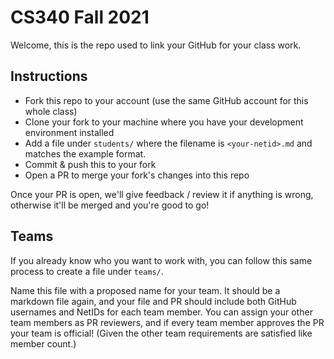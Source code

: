 # CS340 Fall 2021

Welcome, this is the repo used to link your GitHub for your class work.

## Instructions

- Fork this repo to your account (use the same GitHub account for this whole class)
- Clone your fork to your machine where you have your development environment installed
- Add a file under `students/` where the filename is `<your-netid>.md` and matches the example format.
- Commit & push this to your fork
- Open a PR to merge your fork's changes into this repo

Once your PR is open, we'll give feedback / review it if anything is wrong, otherwise it'll be merged and you're good to go!

## Teams

If you already know who you want to work with, you can follow this same process to create a file under `teams/`.

Name this file with a proposed name for your team. It should be a markdown file again, and your file and PR should include both GitHub usernames and NetIDs for each team member. You can assign your other team members as PR reviewers, and if every team member approves the PR your team is official! (Given the other team requirements are satisfied like member count.)
